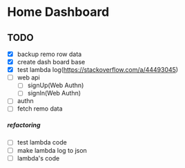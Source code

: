 # Home Dashboard

## TODO

- [x] backup remo row data
- [x] create dash board base
- [x] test lambda log(https://stackoverflow.com/a/44493045)
- [ ] web api
  - [ ] signUp(Web Authn)
  - [ ] signIn(Web Authn)
- [ ] authn
- [ ] fetch remo data

##### refactoring

- [ ] test lambda code
- [ ] make lambda log to json
- [ ] lambda's code
